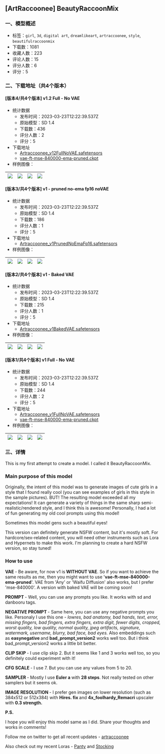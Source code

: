 ## [ArtRaccoonee] BeautyRaccoonMix
### 一、模型概述

- 标签：`girl`, `3d`, `digital art`, `dreamlikeart`, `artraccoonee`, `style`, `beautifulraccoonmix`
- 下载数：1081
- 收藏人数：223
- 评论人数：15
- 评分人数：6
- 评分：5

### 二、下载地址（共4个版本）

#### [版本4/共4个版本] v1.2 Full - No VAE

- 统计数据
  - 发布时间：2023-03-23T12:22:39.537Z
  - 原始模型：SD 1.4
  - 下载数：436
  - 评分人数：2
  - 评分：5
- 下载地址
  - [Artraccoonee_v12FullNoVAE.safetensors](https://civitai.com/api/download/models/27821)
  - [vae-ft-mse-840000-ema-pruned.ckpt](https://civitai.com/api/download/models/27821?type=VAE&format=Other)
- 样例图像：

| <img src="https://image.civitai.com/xG1nkqKTMzGDvpLrqFT7WA/34262343-8927-411f-2c27-ca72ed7aed00/width=450/312443.jpeg" /> | <img src="https://image.civitai.com/xG1nkqKTMzGDvpLrqFT7WA/956e7177-b91c-49cd-0853-f2672c5d8200/width=450/312442.jpeg" /> | <img src="https://image.civitai.com/xG1nkqKTMzGDvpLrqFT7WA/d0798d0c-d967-4eb6-df96-9ae18e77bc00/width=450/312441.jpeg" /> | <img src="https://image.civitai.com/xG1nkqKTMzGDvpLrqFT7WA/02ec2ab1-dbfb-407c-89c1-29a176f94700/width=450/312440.jpeg" /> |
| ---- | ---- | ---- | ---- |

#### [版本3/共4个版本] v1 - pruned no-ema fp16 noVAE

- 统计数据
  - 发布时间：2023-03-23T12:22:39.537Z
  - 原始模型：SD 1.4
  - 下载数：186
  - 评分人数：1
  - 评分：5
- 下载地址
  - [Artraccoonee_v1PrunedNoEmaFp16.safetensors](https://civitai.com/api/download/models/26671)
- 样例图像：

| <img src="https://image.civitai.com/xG1nkqKTMzGDvpLrqFT7WA/72f02fdd-a679-4569-d8b3-3592f4466c00/width=450/293929.jpeg" /> | <img src="https://image.civitai.com/xG1nkqKTMzGDvpLrqFT7WA/daf24aa7-6e80-4a9a-6909-0dea01229d00/width=450/293928.jpeg" /> | <img src="https://image.civitai.com/xG1nkqKTMzGDvpLrqFT7WA/ecc8bbbc-2211-4893-f524-04f6cae65100/width=450/293927.jpeg" /> | <img src="https://image.civitai.com/xG1nkqKTMzGDvpLrqFT7WA/18673a95-9fde-4674-74c5-9dce704c1700/width=450/293926.jpeg" /> |
| ---- | ---- | ---- | ---- |

#### [版本2/共4个版本] v1 - Baked VAE

- 统计数据
  - 发布时间：2023-03-23T12:22:39.537Z
  - 原始模型：SD 1.4
  - 下载数：215
  - 评分人数：1
  - 评分：5
- 下载地址
  - [Artraccoonee_v1BakedVAE.safetensors](https://civitai.com/api/download/models/26097)
- 样例图像：

| <img src="https://image.civitai.com/xG1nkqKTMzGDvpLrqFT7WA/72f02fdd-a679-4569-d8b3-3592f4466c00/width=450/287040.jpeg" /> | <img src="https://image.civitai.com/xG1nkqKTMzGDvpLrqFT7WA/daf24aa7-6e80-4a9a-6909-0dea01229d00/width=450/287039.jpeg" /> | <img src="https://image.civitai.com/xG1nkqKTMzGDvpLrqFT7WA/ecc8bbbc-2211-4893-f524-04f6cae65100/width=450/287038.jpeg" /> | <img src="https://image.civitai.com/xG1nkqKTMzGDvpLrqFT7WA/18673a95-9fde-4674-74c5-9dce704c1700/width=450/287037.jpeg" /> |
| ---- | ---- | ---- | ---- |

#### [版本1/共4个版本] v1 Full - No VAE

- 统计数据
  - 发布时间：2023-03-23T12:22:39.537Z
  - 原始模型：SD 1.4
  - 下载数：244
  - 评分人数：2
  - 评分：5
- 下载地址
  - [Artraccoonee_v1FullNoVAE.safetensors](https://civitai.com/api/download/models/25035)
  - [vae-ft-mse-840000-ema-pruned.ckpt](https://civitai.com/api/download/models/25035?type=VAE&format=Other)
- 样例图像：

| <img src="https://image.civitai.com/xG1nkqKTMzGDvpLrqFT7WA/72f02fdd-a679-4569-d8b3-3592f4466c00/width=450/273992.jpeg" /> | <img src="https://image.civitai.com/xG1nkqKTMzGDvpLrqFT7WA/daf24aa7-6e80-4a9a-6909-0dea01229d00/width=450/274011.jpeg" /> | <img src="https://image.civitai.com/xG1nkqKTMzGDvpLrqFT7WA/ecc8bbbc-2211-4893-f524-04f6cae65100/width=450/274010.jpeg" /> | <img src="https://image.civitai.com/xG1nkqKTMzGDvpLrqFT7WA/18673a95-9fde-4674-74c5-9dce704c1700/width=450/274009.jpeg" /> |
| ---- | ---- | ---- | ---- |


### 三、详情
<p>This is my first attempt to create a model. I called it BeautyRaccoonMix.</p><p></p><h3>Main purpose of this model</h3><p>Originally, the intent of this model was to generate images of cute girls in a style that I found really cool (you can see examples of girls in this style in the sample pictures). BUT! The resulting model exceeded all my expectations! It can generate a variety of things in the same sharp semi-realistic/rendered style, and I think this is awesome! Personally, I had a lot of fun generating my old cool prompts using this model!</p><p></p><p>Sometimes this model gens such a beautiful eyes!</p><p></p><p>This version can definitely generate NSFW content, but it's mostly soft. For hardcore/sex-related content, you will need other instruments such as Lora and Hypernets to make this work. I'm planning to create a hard NSFW version, so stay tuned!</p><p></p><h3>How to use</h3><p></p><p><strong>VAE </strong>- Be aware, for now v1 is<strong> WITHOUT VAE</strong>. So if you want to achieve the same results as me, then you might want to use '<strong>vae-ft-mse-840000-ema-pruned</strong>'. VAE from 'Any' or 'Waifu Diffusion' also works, but I prefer 'mse-840000'. A version with baked VAE will be coming soon!</p><p></p><p><strong>PROMPT </strong>- Well, you can use any prompts you like. It works with sd and danbooru tags.</p><p></p><p><strong>NEGATIVE PROMPT </strong>- Same here, you can use any negative prompts you like. Personaly I use this one - <em>lowres, bad anatomy, bad hands, text, error, missing fingers, bad fingers, extra fingers, extra digit, fewer digits, cropped, worst quality, low quality, normal quality, jpeg artifacts, signature, watermark, username, blurry, bad face, bad eyes. </em>Also embeddings such as <strong>easynegative </strong>and <strong>bad_prompt_version2</strong> works well too. But i think bad_prompt_version2 works a little bit better.</p><p></p><p><strong>CLIP SKIP </strong>- I use clip skip 2. But it seems like 1 and 3 works well too, so you definitely could experiment with it!</p><p></p><p><strong>CFG SCALE </strong>- I use 7. But you can use any values from 5 to 20.</p><p></p><p><strong>SAMPLER </strong><em>- </em>Mostly I use <strong>Euler a </strong>with <strong>28 steps</strong>. Not really tested on other samplers but it seems ok.</p><p></p><p><strong>IMAGE RESOLUTION </strong>- I prefer gen images on lower resolution (such as 384x512 or 512x384) with <strong>Hires. fix </strong>and <strong>4x_foolhardy_Remacri </strong>upscaler with <strong>0.3 strength.</strong></p><p></p><p><strong>P.S.</strong></p><p>I hope you will enjoy this model same as I did. Share your thoughts and works in comments!</p><p>Follow me on twitter to get all recent updates - <a target="_blank" rel="ugc" href="https://twitter.com/ArtRaccoonee">artraccoonee</a></p><p>Also check out my recent Loras - <a target="_blank" rel="ugc" href="https://civitai.com/models/18981/artraccoonee-panty-anarchy-panty-and-stocking-with-garterbelt">Panty</a> and <a target="_blank" rel="ugc" href="https://civitai.com/models/19416/artraccoonee-stocking-anarchy-panty-and-stocking-with-garterbelt">Stocking</a></p>